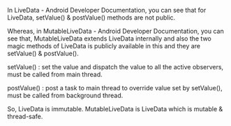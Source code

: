 
In LiveData - Android Developer Documentation, you can see that for LiveData, setValue() & postValue() methods are not public.

Whereas, in MutableLiveData - Android Developer Documentation, you can see that, MutableLiveData extends LiveData internally and also the two magic methods of LiveData is publicly available in this and they are setValue() & postValue().

setValue() : set the value and dispatch the value to all the active observers, must be called from main thread.

postValue() : post a task to main thread to override value set by setValue(), must be called from background thread.

So, LiveData is immutable. MutableLiveData is LiveData which is mutable & thread-safe.
